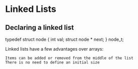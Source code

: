 # Linked Lists


## Declaring a linked list
typedef struct node {
    int val;
    struct node * next;
} node_t;

Linked lists have a few advantages over arrays:

    Items can be added or removed from the middle of the list
    There is no need to define an initial size

